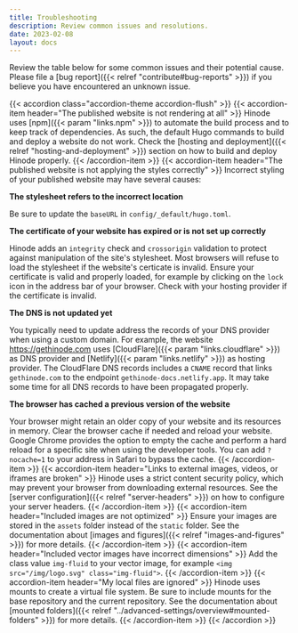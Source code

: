 ```yaml
---
title: Troubleshooting
description: Review common issues and resolutions.
date: 2023-02-08
layout: docs
---
```


Review the table below for some common issues and their potential cause. Please file a [bug report]({{< relref "contribute#bug-reports" >}}) if you believe you have encountered an unknown issue.

<!-- markdownlint-disable MD036 MD037 -->
{{< accordion class="accordion-theme accordion-flush" >}}
  {{< accordion-item header="The published website is not rendering at all" >}}
    Hinode uses [npm]({{< param "links.npm" >}}) to automate the build process and to keep track of dependencies. As such, the default Hugo commands to build and deploy a website do not work. Check the [hosting and deployment]({{< relref "hosting-and-deployment" >}}) section on how to build and deploy Hinode properly.
  {{< /accordion-item >}}
  {{< accordion-item header="The published website is not applying the styles correctly" >}}
    Incorrect styling of your published website may have several causes:

  **The stylesheet refers to the incorrect location**

  Be sure to update the `baseURL` in `config/_default/hugo.toml`.

  **The certificate of your website has expired or is not set up correctly**

  Hinode adds an `integrity` check and `crossorigin` validation to protect against manipulation of the site's stylesheet. Most browsers will refuse to load the stylesheet if the website's certicate is invalid. Ensure your certificate is valid and properly loaded, for example by clicking on the `lock` icon in the address bar of your browser. Check with your hosting provider if the certificate is invalid.

  **The DNS is not updated yet**

  You typically need to update address the records of your DNS provider when using a custom domain. For example, the website https://gethinode.com uses [CloudFlare]({{< param "links.cloudflare" >}}) as DNS provider and [Netlify]({{< param "links.netlify" >}}) as hosting provider. The CloudFlare DNS records includes a `CNAME` record that links `gethinode.com` to the endpoint `gethinode-docs.netlify.app`. It may take some time for all DNS records to have been propagated properly.

  **The browser has cached a previous version of the website**

  Your browser might retain an older copy of your website and its resources in memory. Clear the browser cache if needed and reload your website. Google Chrome provides the option to empty the cache and perform a hard reload for a specific site when using the developer tools. You can add `?nocache=1` to your address in Safari to bypass the cache.
  {{< /accordion-item >}}
  {{< accordion-item header="Links to external images, videos, or iframes are broken" >}}
    Hinode uses a strict content security policy, which may prevent your browser from downloading external resources. See the [server configuration]({{< relref "server-headers" >}}) on how to configure your server headers.
  {{< /accordion-item >}}
  {{< accordion-item header="Included images are not optimized" >}}
    Ensure your images are stored in the `assets` folder instead of the `static` folder. See the documentation about [images and figures]({{< relref "images-and-figures" >}}) for more details.
  {{< /accordion-item >}}
  {{< accordion-item header="Included vector images have incorrect dimensions" >}}
    Add the class value `img-fluid` to your vector image, for example `<img src="/img/logo.svg" class="img-fluid">`.
  {{< /accordion-item >}}
  {{< accordion-item header="My local files are ignored" >}}
    Hinode uses mounts to create a virtual file system. Be sure to include mounts for the base repository and the current repository. See the documentation about [mounted folders]({{< relref "../advanced-settings/overview#mounted-folders" >}}) for more details.
  {{< /accordion-item >}}
{{< /accordion >}}
<!-- markdownlint-enable MD036 MD037 -->
